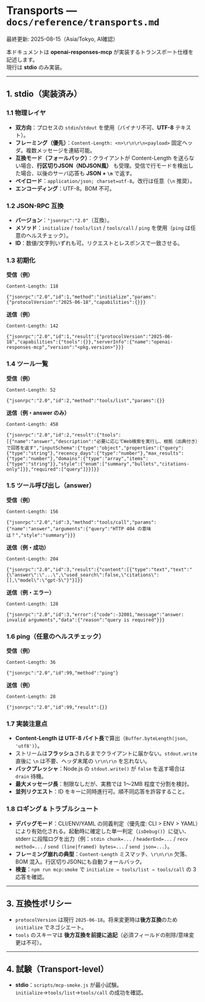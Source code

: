 
# Transports — `docs/reference/transports.md`
最終更新: 2025-08-15（Asia/Tokyo, AI確認）

本ドキュメントは **openai-responses-mcp** が実装するトランスポート仕様を記述します。  
現行は **stdio** のみ実装。

---

## 1. stdio（実装済み）

### 1.1 物理レイヤ
- **双方向**：プロセスの `stdin`/`stdout` を使用（バイナリ不可、**UTF-8** テキスト）。
- **フレーミング（優先）**：`Content-Length: <n>\r\n\r\n<payload>` 固定ヘッダ。複数メッセージを連結可能。
- **互換モード（フォールバック）**：クライアントが Content-Length を送らない場合、**行区切りJSON（NDJSON風）** も受理。受信で行モードを検出した場合、以後のサーバ応答も **JSON + `\n`** で返す。
- **ペイロード**：`application/json; charset=utf-8`。改行は任意（`\n` 推奨）。
- **エンコーディング**：UTF-8。BOM 不可。

### 1.2 JSON-RPC 互換
- **バージョン**：`"jsonrpc":"2.0"`（互換）。
- **メソッド**：`initialize` / `tools/list` / `tools/call` / `ping` を使用（`ping` は任意のヘルスチェック）。
- **ID**：数値/文字列いずれも可。リクエストとレスポンスで一致させる。

### 1.3 初期化
**受信（例）**
```http
Content-Length: 118

{"jsonrpc":"2.0","id":1,"method":"initialize","params":{"protocolVersion":"2025-06-18","capabilities":{}}}
```
**送信（例）**
```http
Content-Length: 142

{"jsonrpc":"2.0","id":1,"result":{"protocolVersion":"2025-06-18","capabilities":{"tools":{}},"serverInfo":{"name":"openai-responses-mcp","version":"<pkg.version>"}}}
```

### 1.4 ツール一覧
**受信（例）**
```http
Content-Length: 52

{"jsonrpc":"2.0","id":2,"method":"tools/list","params":{}}
```
**送信（例・answer のみ）**
```http
Content-Length: 458

{"jsonrpc":"2.0","id":2,"result":{"tools":[{"name":"answer","description":"必要に応じてWeb検索を実行し、根拠（出典付き）で回答を返す","inputSchema":{"type":"object","properties":{"query":{"type":"string"},"recency_days":{"type":"number"},"max_results":{"type":"number"},"domains":{"type":"array","items":{"type":"string"}},"style":{"enum":["summary","bullets","citations-only"]}},"required":["query"]}}]}} 
```

### 1.5 ツール呼び出し（answer）
**受信（例）**
```http
Content-Length: 156

{"jsonrpc":"2.0","id":3,"method":"tools/call","params":{"name":"answer","arguments":{"query":"HTTP 404 の意味は？","style":"summary"}}}
```
**送信（例・成功）**
```http
Content-Length: 204

{"jsonrpc":"2.0","id":3,"result":{"content":[{"type":"text","text":"{\"answer\":\"...\",\"used_search\":false,\"citations\":[],\"model\":\"gpt-5\"}"}]}}
```

**送信（例・エラー）**
```http
Content-Length: 128

{"jsonrpc":"2.0","id":3,"error":{"code":-32001,"message":"answer: invalid arguments","data":{"reason":"query is required"}}}
```

### 1.6 ping（任意のヘルスチェック）
**受信（例）**
```http
Content-Length: 36

{"jsonrpc":"2.0","id":99,"method":"ping"}
```
**送信（例）**
```http
Content-Length: 28

{"jsonrpc":"2.0","id":99,"result":{}}
```

### 1.7 実装注意点
- **Content-Length は UTF-8 バイト長**で算出（`Buffer.byteLength(json, 'utf8')`）。
- ストリームは**フラッシュ**されるまでクライアントに届かない。`stdout.write` 直後に `\n` は不要、ヘッダ末尾の `\r\n\r\n` を忘れない。
- **バックプレッシャ**：Node.js の `stdout.write()` が `false` を返す場合は `drain` 待機。
- **最大メッセージ長**：制限なしだが、実務では 1～2MB 程度で分割を検討。
- **並列リクエスト**：ID をキーに同時進行可。順不同応答を許容すること。

### 1.8 ロギング & トラブルシュート
- **デバッグモード**：CLI/ENV/YAML の同義判定（優先度: CLI > ENV > YAML）により有効化される。起動時に確定した単一判定（`isDebug()`）に従い、stderr に段階ログを出力（例：`stdin chunk=...` / `headerEnd=...` / `recv method=...` / `send (line|framed) bytes=...` / `send json=...`）。
- **フレーミング崩れの典型**：`Content-Length` ミスマッチ、`\r\n\r\n` 欠落、BOM 混入。行区切りJSONにも自動フォールバック。
- **検査**：`npm run mcp:smoke` で `initialize → tools/list → tools/call` の 3応答を確認。

---

<!-- HTTP（streamable_http）に関する設計案は docs/_drafts/transports-http.md へ退避 -->

## 3. 互換性ポリシー
- `protocolVersion` は現行 `2025-06-18`。将来変更時は**後方互換**のため `initialize` でネゴシエート。
- `tools` のスキーマは **後方互換を前提に追記**（必須フィールドの削除/意味変更は不可）。

---

## 4. 試験（Transport-level）
- **stdio**：`scripts/mcp-smoke.js` が最小試験。`initialize`→`tools/list`→`tools/call` の成功を確認。
